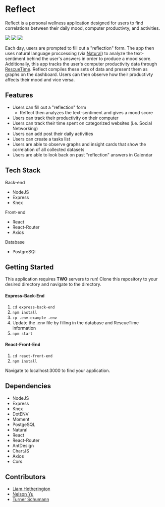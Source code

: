 Reflect
==============

Reflect is a personal wellness application designed for users to find correlations between their daily mood, computer productivty, and activities.

![](https://github.com/turnerschumann/reflect/blob/README.md/screenshots/LandingPage.png)
![](https://github.com/turnerschumann/reflect/blob/README.md/screenshots/Dashboard.gif)
![](https://github.com/turnerschumann/reflect/blob/README.md/screenshots/Reflection.gif)

Each day, users are prompted to fill out a "reflection" form. The app then uses natural language proccessing (via [Natural](https://github.com/NaturalNode/natural)) to analyze the text-sentiment behind the user's answers in order to produce a mood score. Additionally, this app tracks the user's computer productivity data through [RescueTime](https://www.rescuetime.com/). Reflect compiles these sets of data and present them as graphs on the dashboard. Users can then observe how their productivty affects their mood and vice versa.

## Features
* Users can fill out a "reflection" form 
  * Reflect then analyzes the text-sentiment and gives a mood score
* Users can track their productivity on their computer
* Users can track their time spent on categorized websites (i.e. Social Networking)
* Users can add post their daily activities
* Users can create a tasks list
* Users are able to observe graphs and insight cards that show the correlation of all collected datasets
* Users are able to look back on past "reflection" answers in Calendar

## Tech Stack

Back-end
* NodeJS
* Express
* Knex

Front-end
* React
* React-Router
* Axios

Database
* PostgreSQl

## Getting Started

This application requires **TWO** servers to run! Clone this repository to your desired directory and navigate to the directory.

#### Express-Back-End
1. `cd express-back-end`
2. `npm install`
3. `cp .env-example .env`
4. Update the .env file by filling in the database and RescueTime information
5. `npm start`

#### React-Front-End
1. `cd react-front-end`
2. `npm install`

Navigate to localhost:3000 to find your application.

## Dependencies
* NodeJS
* Express
* Knex
* DotENV
* Moment
* PostgeSQL
* Natural
* React
* React-Router
* AntDesign
* ChartJS
* Axios
* Cors

## Contributors

* [Liam Hetherington](https://github.com/Liamhetherington)
* [Nelson Yu](https://github.com/Nelson-Yu)
* [Turner Schumann](https://github.com/turnerschumann)